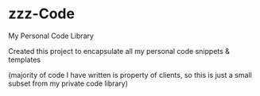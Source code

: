 # zzz-Code
My Personal Code Library

Created this project to encapsulate all my personal code snippets & templates

(majority of code I have written is property of clients, so this is just a small subset from my private code library)
